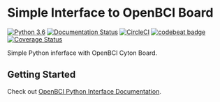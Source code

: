 # Simple Interface to OpenBCI Board

[![Python 3.6](https://img.shields.io/badge/python-3.6-blue.svg)](https://www.python.org/downloads/release/python-360/)
[![Documentation Status](https://readthedocs.org/projects/openbci-interface/badge/?version=latest)](https://openbci-interface.readthedocs.io/en/latest/?badge=latest)
[![CircleCI](https://circleci.com/gh/hellomoto-ai/openbci-interface.svg?style=svg)](https://circleci.com/gh/hellomoto-ai/openbci-interface)
[![codebeat badge](https://codebeat.co/badges/f1abcfda-2587-400b-86ec-b06efc6689d4)](https://codebeat.co/projects/github-com-hellomoto-ai-openbci-interface-master)
[![Coverage Status](https://coveralls.io/repos/github/hellomoto-ai/openbci-interface/badge.svg)](https://coveralls.io/github/hellomoto-ai/openbci-interface)

Simple Python inferface with OpenBCI Cyton Board.

## Getting Started

Check out [OpenBCI Python Interface Documentation](https://openbci-interface.readthedocs.io/en/latest/).
